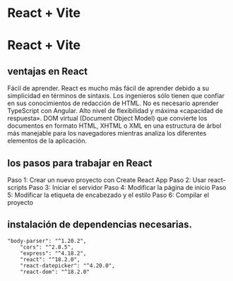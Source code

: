 # React + Vite
# React + Vite
## ventajas en React
Fácil de aprender. React es mucho más fácil de aprender debido a su simplicidad en términos de sintaxis. Los ingenieros sólo tienen que confiar en sus conocimientos de redacción de HTML. No es necesario aprender TypeScript con Angular.
Alto nivel de flexibilidad y máxima «capacidad de respuesta».
DOM virtual (Document Object Model) que convierte los documentos en formato HTML, XHTML o XML en una estructura de árbol más manejable para los navegadores mientras analiza los diferentes elementos de la aplicación.

## los pasos para trabajar en React
Paso 1: Crear un nuevo proyecto con Create React App
Paso 2: Usar react-scripts
Paso 3: Iniciar el servidor
Paso 4: Modificar la página de inicio
Paso 5: Modificar la etiqueta de encabezado y el estilo
Paso 6: Compilar el proyecto
 

## instalación de dependencias necesarias.
    "body-parser": "^1.20.2",
        "cors": "^2.8.5",
        "express": "^4.18.2",
        "react": "^18.2.0",
        "react-datepicker": "^4.20.0",
        "react-dom": "^18.2.0"
